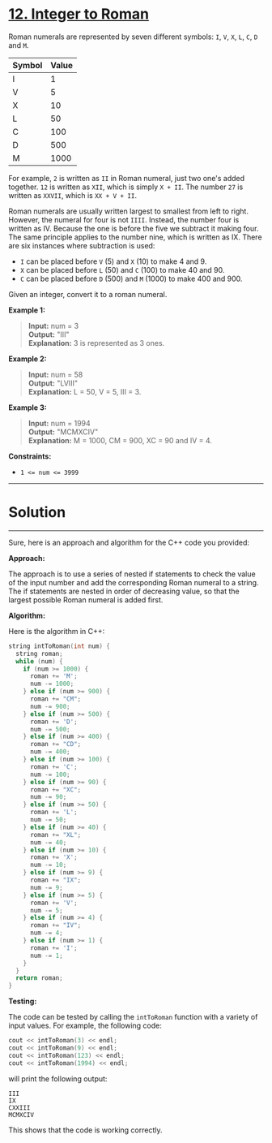 # [12. Integer to Roman](https://leetcode.com/problems/integer-to-roman/)

Roman numerals are represented by seven different symbols: `I`, `V`, `X`, `L`, `C`, `D` and `M`.

| Symbol | Value |
| ---- | ---- |
| I | 1 |
| V | 5 |
| X | 10 |
| L | 50 |
| C | 100 |
| D | 500 |
| M | 1000 |

For example, `2` is written as `II` in Roman numeral, just two one's added together. `12` is written as `XII`, which is simply `X + II`. The number `27` is written as `XXVII`, which is `XX + V + II`.

Roman numerals are usually written largest to smallest from left to right. However, the numeral for four is not `IIII`. Instead, the number four is written as IV. Because the one is before the five we subtract it making four. The same principle applies to the number nine, which is written as IX. There are six instances where subtraction is used:

- `I` can be placed before `V` (5) and `X` (10) to make 4 and 9. 
- `X` can be placed before `L` (50) and `C` (100) to make 40 and 90. 
- `C` can be placed before `D` (500) and `M` (1000) to make 400 and 900.

Given an integer, convert it to a roman numeral.

**Example 1:**

>**Input:** num = 3<br>
**Output:** "III"<br>
**Explanation:** 3 is represented as 3 ones.

**Example 2:**

>**Input:** num = 58<br>
**Output:** "LVIII"<br>
**Explanation:** L = 50, V = 5, III = 3.

**Example 3:**

>**Input:** num = 1994<br>
**Output:** "MCMXCIV"<br>
**Explanation:** M = 1000, CM = 900, XC = 90 and IV = 4.
 

**Constraints:**

- `1 <= num <= 3999`
---
# Solution
---
Sure, here is an approach and algorithm for the C++ code you provided:

**Approach:**

The approach is to use a series of nested if statements to check the value of the input number and add the corresponding Roman numeral to a string. The if statements are nested in order of decreasing value, so that the largest possible Roman numeral is added first.

**Algorithm:**

Here is the algorithm in C++:

```c++
string intToRoman(int num) {
  string roman;
  while (num) {
    if (num >= 1000) {
      roman += 'M';
      num -= 1000;
    } else if (num >= 900) {
      roman += "CM";
      num -= 900;
    } else if (num >= 500) {
      roman += 'D';
      num -= 500;
    } else if (num >= 400) {
      roman += "CD";
      num -= 400;
    } else if (num >= 100) {
      roman += 'C';
      num -= 100;
    } else if (num >= 90) {
      roman += "XC";
      num -= 90;
    } else if (num >= 50) {
      roman += 'L';
      num -= 50;
    } else if (num >= 40) {
      roman += "XL";
      num -= 40;
    } else if (num >= 10) {
      roman += 'X';
      num -= 10;
    } else if (num >= 9) {
      roman += "IX";
      num -= 9;
    } else if (num >= 5) {
      roman += 'V';
      num -= 5;
    } else if (num >= 4) {
      roman += "IV";
      num -= 4;
    } else if (num >= 1) {
      roman += 'I';
      num -= 1;
    }
  }
  return roman;
}
```

**Testing:**

The code can be tested by calling the `intToRoman` function with a variety of input values. For example, the following code:

```c++
cout << intToRoman(3) << endl;
cout << intToRoman(9) << endl;
cout << intToRoman(123) << endl;
cout << intToRoman(1994) << endl;
```

will print the following output:

```
III
IX
CXXIII
MCMXCIV
```

This shows that the code is working correctly.